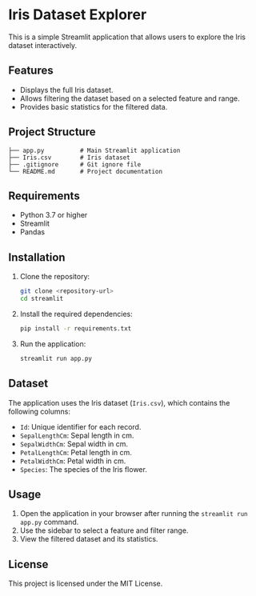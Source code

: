 # Iris Dataset Explorer

This is a simple Streamlit application that allows users to explore the Iris dataset interactively.

## Features

- Displays the full Iris dataset.
- Allows filtering the dataset based on a selected feature and range.
- Provides basic statistics for the filtered data.

## Project Structure

```
├── app.py          # Main Streamlit application
├── Iris.csv        # Iris dataset
├── .gitignore      # Git ignore file
└── README.md       # Project documentation
```

## Requirements

- Python 3.7 or higher
- Streamlit
- Pandas

## Installation

1. Clone the repository:
   ```bash
   git clone <repository-url>
   cd streamlit
   ```

2. Install the required dependencies:
   ```bash
   pip install -r requirements.txt
   ```

3. Run the application:
   ```bash
   streamlit run app.py
   ```

## Dataset

The application uses the Iris dataset (`Iris.csv`), which contains the following columns:

- `Id`: Unique identifier for each record.
- `SepalLengthCm`: Sepal length in cm.
- `SepalWidthCm`: Sepal width in cm.
- `PetalLengthCm`: Petal length in cm.
- `PetalWidthCm`: Petal width in cm.
- `Species`: The species of the Iris flower.

## Usage

1. Open the application in your browser after running the `streamlit run app.py` command.
2. Use the sidebar to select a feature and filter range.
3. View the filtered dataset and its statistics.

## License

This project is licensed under the MIT License.